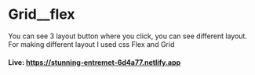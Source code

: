 ﻿# Grid__flex
<p> You can see 3 layout button where you click, you can see different layout. For making different layout I used css Flex and Grid <p/>

#### Live: https://stunning-entremet-6d4a77.netlify.app
